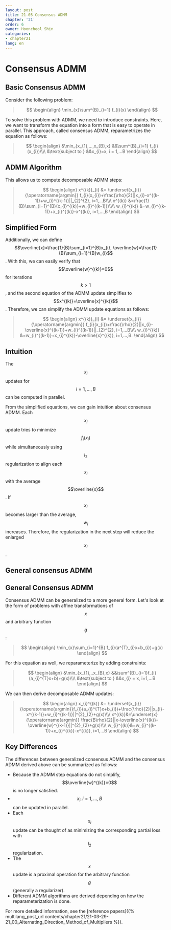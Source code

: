 ```yaml
---
layout: post
title: 21-05 Consensus ADMM
chapter: '21'
order: 6
owner: Hooncheol Shin
categories:
- chapter21
lang: en
---
```


# Consensus ADMM

## Basic Consensus ADMM

Consider the following problem:
>$$
>\begin{align}
>\min_{x}\sum^{B}_{i=1} f_{i}(x)
>\end{align}
>$$

To solve this problem with ADMM, we need to introduce constraints. Here, we want to transform the equation into a form that is easy to operate in parallel. This approach, called consensus ADMM, reparametrizes the equation as follows:
>$$
>\begin{align}
>&\min_{x_{1},...,x_{B},x} &&\sum^{B}_{i=1} f_{i}(x_{i})\\\\
>&\text{subject to } &&x_{i}=x, i = 1,...B
>\end{align}
>$$

## ADMM Algorithm

This allows us to compute decomposable ADMM steps:

>$$
>\begin{align}
>x^{(k)}_{i} &= \underset{x_{i}}{\operatorname{argmin}} f_{i}(x_{i})+\frac{\rho}{2}||x_{i}-x^{(k-1)}+w_{i}^{(k-1)}||_{2}^{2}, i=1,...B\\\\
>x^{(k)} &=\frac{1}{B}\sum_{i=1}^{B}(x_{i}^{(k)}+w_{i}^{(k-1)})\\\\
>w_{i}^{(k)} &=w_{i}^{(k-1)}+x_{i}^{(k)}-x^{(k)}, i=1,...,B
>\end{align}
>$$

## Simplified Form

Additionally, we can define $$\overline{x}=\frac{1}{B}\sum_{i=1}^{B}x_{i}, \overline{w}=\frac{1}{B}\sum_{i=1}^{B}w_{i}$$. With this, we can easily verify that $$\overline{w}^{(k)}=0$$ for iterations $$k>1$$, and the second equation of the ADMM update simplifies to $$x^{(k)}=\overline{x}^{(k)}$$. Therefore, we can simplify the ADMM update equations as follows:

>$$
>\begin{align}
>x^{(k)}_{i} &= \underset{x_{i}}{\operatorname{argmin}} f_{i}(x_{i})+\frac{\rho}{2}||x_{i}-\overline{x}^{(k-1)}+w_{i}^{(k-1)}||_{2}^{2},  i=1,...B\\\\
>w_{i}^{(k)} &=w_{i}^{(k-1)}+x_{i}^{(k)}-\overline{x}^{(k)},  i=1,...,B.
>\end{align}
>$$

## Intuition

The $$x_{i}$$ updates for $$i = 1,...,B$$ can be computed in parallel.

From the simplified equations, we can gain intuition about consensus ADMM. Each $$x_{i}$$ update tries to minimize $$f_{i}(x_{i})$$ while simultaneously using $$l_{2}$$ regularization to align each $$x_{i}$$ with the average $$\overline{x}$$. If $$x_{i}$$ becomes larger than the average, $$w_{i}$$ increases. Therefore, the regularization in the next step will reduce the enlarged $$x_{i}$$.

## General consensus ADMM
## General Consensus ADMM

Consensus ADMM can be generalized to a more general form. Let's look at the form of problems with affine transformations of $$x$$ and arbitrary function $$g$$:

>$$
>\begin{align}
>\min_{x}\sum_{i=1}^{B} f_{i}(a^{T}_{i}x+b_{i})+g(x)
>\end{align}
>$$

For this equation as well, we reparameterize by adding constraints:
>$$
>\begin{align}
>&\min_{x_{1},..x_{B},x} &&\sum^{B}_{i=1}f_{i}(a_{i}^{T}x+b)+g(x)\\\\
>&\text{subject to } &&x_{i} = x, i=1,...B
>\end{align}
>$$ 

We can then derive decomposable ADMM updates:
>$$
>\begin{align}
>x_{i}^{(k)} &= \underset{x_{i}}{\operatorname{argmin}}f_{i}(a_{i}^{T}x+b_{i})+\frac{\rho}{2}||x_{i}-x^{(k-1)}+w_{i}^{(k-1)}||^{2}_{2}+g(x)\\\\
>x^{(k)}&=\underset{x}{\operatorname{argmin}} \frac{B\rho}{2}||x-\overline{x}^{(k)}-\overline{w}^{(k-1)}||^{2}_{2}+g(x)\\\\
>w_{i}^{(k)}&=w_{i}^{(k-1)}+x_{i}^{(k)}-x^{(k)}, i=1,...B
>\end{align}
>$$ 

## Key Differences

The differences between generalized consensus ADMM and the consensus ADMM derived above can be summarized as follows:

* Because the ADMM step equations do not simplify, $$\overline{w}^{(k)}=0$$ is no longer satisfied.
* $$x_{i}, i=1,...,B$$ can be updated in parallel.
* Each $$x_{i}$$ update can be thought of as minimizing the corresponding partial loss with $$l_2$$ regularization.
* The $$x$$ update is a proximal operation for the arbitrary function $$g$$ (generally a regularizer).
* Different ADMM algorithms are derived depending on how the reparameterization is done. 

For more detailed information, see the [reference papers]({% multilang_post_url contents/chapter21/21-03-29-21_00_Alternating_Direction_Method_of_Multipliers %}).
